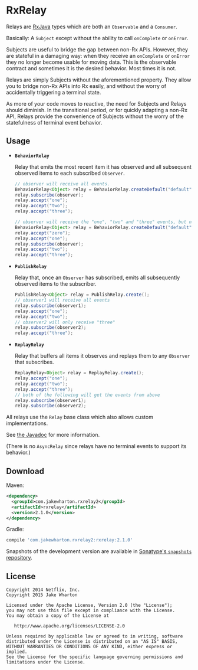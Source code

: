 RxRelay
=======

Relays are [RxJava][rx] types which are both an `Observable` and a `Consumer`.

Basically: A `Subject` except without the ability to call `onComplete` or `onError`.

Subjects are useful to bridge the gap between non-Rx APIs. However, they are stateful in a damaging
way: when they receive an `onComplete` or `onError` they no longer become usable for moving data.
This is the observable contract and sometimes it is the desired behavior. Most times it is not.

Relays are simply Subjects without the aforementioned property. They allow you to bridge non-Rx
APIs into Rx easily, and without the worry of accidentally triggering a terminal state.

As more of your code moves to reactive, the need for Subjects and Relays should diminish. In the
transitional period, or for quickly adapting a non-Rx API, Relays provide the convenience of
Subjects without the worry of the statefulness of terminal event behavior.


Usage
-----

 *  **`BehaviorRelay`**

    Relay that emits the most recent item it has observed and all subsequent observed items to each
    subscribed `Observer`.

    ```java
    // observer will receive all events.
    BehaviorRelay<Object> relay = BehaviorRelay.createDefault("default");
    relay.subscribe(observer);
    relay.accept("one");
    relay.accept("two");
    relay.accept("three");
    ```
    ```java
    // observer will receive the "one", "two" and "three" events, but not "zero"
    BehaviorRelay<Object> relay = BehaviorRelay.createDefault("default");
    relay.accept("zero");
    relay.accept("one");
    relay.subscribe(observer);
    relay.accept("two");
    relay.accept("three");
    ```

 *  **`PublishRelay`**

    Relay that, once an `Observer` has subscribed, emits all subsequently observed items to the
    subscriber.

    ```java
    PublishRelay<Object> relay = PublishRelay.create();
    // observer1 will receive all events
    relay.subscribe(observer1);
    relay.accept("one");
    relay.accept("two");
    // observer2 will only receive "three"
    relay.subscribe(observer2);
    relay.accept("three");
    ```

 *  **`ReplayRelay`**

    Relay that buffers all items it observes and replays them to any `Observer` that subscribes.

    ```java
    ReplayRelay<Object> relay = ReplayRelay.create();
    relay.accept("one");
    relay.accept("two");
    relay.accept("three");
    // both of the following will get the events from above
    relay.subscribe(observer1);
    relay.subscribe(observer2);
    ```

All relays use the `Relay` base class which also allows custom implementations.

See [the Javadoc][docs] for more information.

(There is no `AsyncRelay` since relays have no terminal events to support its behavior.)



Download
--------

Maven:
```xml
<dependency>
  <groupId>com.jakewharton.rxrelay2</groupId>
  <artifactId>rxrelay</artifactId>
  <version>2.1.0</version>
</dependency>
```
Gradle:
```groovy
compile 'com.jakewharton.rxrelay2:rxrelay:2.1.0'
```

Snapshots of the development version are available in [Sonatype's `snapshots` repository][snap].


License
-------

    Copyright 2014 Netflix, Inc.
    Copyright 2015 Jake Wharton

    Licensed under the Apache License, Version 2.0 (the "License");
    you may not use this file except in compliance with the License.
    You may obtain a copy of the License at

       http://www.apache.org/licenses/LICENSE-2.0

    Unless required by applicable law or agreed to in writing, software
    distributed under the License is distributed on an "AS IS" BASIS,
    WITHOUT WARRANTIES OR CONDITIONS OF ANY KIND, either express or implied.
    See the License for the specific language governing permissions and
    limitations under the License.



 [rx]: https://github.com/ReactiveX/RxJava/
 [docs]: http://jakewharton.github.io/RxRelay/
 [snap]: https://oss.sonatype.org/content/repositories/snapshots/
